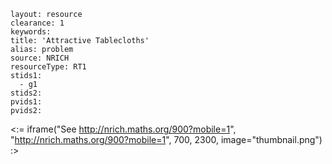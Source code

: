 ````
layout: resource
clearance: 1
keywords:
title: 'Attractive Tablecloths'
alias: problem
source: NRICH
resourceType: RT1
stids1: 
  - g1
stids2:
pvids1:
pvids2:

````

<:= iframe("See http://nrich.maths.org/900?mobile=1", "http://nrich.maths.org/900?mobile=1", 700, 2300, image="thumbnail.png") :>

